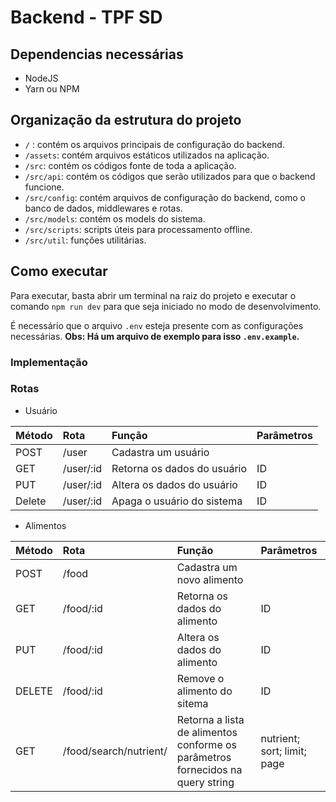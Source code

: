 # Backend - TPF SD
## Dependencias necessárias
- NodeJS
- Yarn ou NPM

## Organização da estrutura do projeto
- `/` : contém os arquivos principais de configuração do backend.
- `/assets`: contém arquivos estáticos utilizados na aplicação.
- `/src`: contém os códigos fonte de toda a aplicação.
- `/src/api`: contém os códigos que serão utilizados para que o backend funcione.
- `/src/config`: contém arquivos de configuração do backend, como o banco de dados, middlewares e rotas.
- `/src/models`: contém os models do sistema.
- `/src/scripts`: scripts úteis para processamento offline.
- `/src/util`: funções utilitárias.

## Como executar
Para executar, basta abrir um terminal na raiz do projeto e executar o comando `npm run dev` para que seja iniciado no modo de desenvolvimento.

É necessário que o arquivo `.env` esteja presente com as configurações necessárias. **Obs: Há um arquivo de exemplo para isso `.env.example`.**

### Implementação
### Rotas
- Usuário

| Método | Rota      | Função                      | Parâmetros |
| :----- | :-------- | :-------------------------- | :--------- |
| POST   | /user     | Cadastra um usuário         |            |
| GET    | /user/:id | Retorna os dados do usuário | ID         |
| PUT    | /user/:id | Altera os dados do usuário  | ID         |
| Delete | /user/:id | Apaga o usuário do sistema  | ID         |

- Alimentos
  
| Método | Rota                   | Função                                                                         | Parâmetros                  |
| :----- | :--------------------- | :----------------------------------------------------------------------------- | :-------------------------- |
| POST   | /food                  | Cadastra um novo alimento                                                      |                             |
| GET    | /food/:id              | Retorna os dados do alimento                                                   | ID                          |
| PUT    | /food/:id              | Altera os dados do alimento                                                    | ID                          |
| DELETE | /food/:id              | Remove o alimento do sitema                                                    | ID                          |
| GET    | /food/search/nutrient/ | Retorna a lista de alimentos conforme os parâmetros fornecidos na query string | nutrient; sort; limit; page |